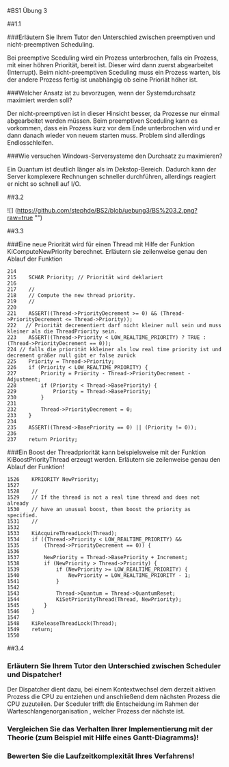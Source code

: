 #BS1 Übung 3


##1.1 

###Erläutern Sie Ihrem Tutor den Unterschied zwischen preemptiven und nicht-preemptiven Scheduling.

Bei preemptive Sceduling wird ein Prozess unterbrochen, falls ein Prozess, mit einer höhren Priorität, bereit ist. Dieser wird dann zuerst abgearbeitet (Interrupt).
Beim nicht-preemptiven Sceduling muss ein Prozess warten, bis der andere Prozess fertig ist unabhängig ob seine Prioriät höher ist.

###Welcher Ansatz ist zu bevorzugen, wenn der Systemdurchsatz maximiert werden soll?

Der nicht-preemptiven ist in dieser Hinsicht besser, da Prozesse nur einmal abgearbeitet werden müssen. Beim preemptiven Sceduling kann es vorkommen, dass ein Prozess kurz vor dem Ende unterbrochen wird und er dann danach wieder von neuem starten muss. Problem sind allerdings Endlosschleifen.

###Wie versuchen Windows-Serversysteme den Durchsatz zu maximieren? 

Ein Quantum ist deutlich länger als im Dekstop-Bereich. Dadurch kann der Server komplexere Rechnungen schneller durchführen, allerdings reagiert er nicht so schnell auf I/O.

##3.2

![] (https://github.com/stephde/BS2/blob/uebung3/BS%203.2.png?raw=true "")


##3.3

###Eine neue Priorität wird für einen Thread mit Hilfe der Funktion KiComputeNewPriority berechnet. Erläutern sie zeilenweise genau den Ablauf der Funktion

```
214
215    SCHAR Priority; // Priorität wird deklariert
216
217    //
218    // Compute the new thread priority.
219    //
220
221    ASSERT((Thread->PriorityDecrement >= 0) && (Thread->PriorityDecrement <= Thread->Priority)); 
222   // Priorität decrementiert darf nicht kleiner null sein und muss kleiner als die ThreadPriority sein.
223    ASSERT((Thread->Priority < LOW_REALTIME_PRIORITY) ? TRUE : (Thread->PriorityDecrement == 0));
224 // falls die priorität kkleiner als low real time priority ist und decrement gräßer null gibt er false zurück
225    Priority = Thread->Priority;
226    if (Priority < LOW_REALTIME_PRIORITY) {
227        Priority = Priority - Thread->PriorityDecrement - Adjustment;
228        if (Priority < Thread->BasePriority) {
229            Priority = Thread->BasePriority;
230        }
231    
232        Thread->PriorityDecrement = 0;
233    }
234
235    ASSERT((Thread->BasePriority == 0) || (Priority != 0));
236
237    return Priority;
```

###Ein Boost der Threadpriorität kann beispielsweise mit der Funktion KiBoostPriorityThread erzeugt werden. Erläutern sie zeilenweise genau den Ablauf der Funktion!

```
1526    KPRIORITY NewPriority;                                    
1527
1528    //
1529    // If the thread is not a real time thread and does not already
1530    // have an unusual boost, then boost the priority as specified.
1531    //
1532
1533    KiAcquireThreadLock(Thread);                                
1534    if ((Thread->Priority < LOW_REALTIME_PRIORITY) &&
1535        (Thread->PriorityDecrement == 0)) {
1536
1537        NewPriority = Thread->BasePriority + Increment; 
1538        if (NewPriority > Thread->Priority) {             
1539            if (NewPriority >= LOW_REALTIME_PRIORITY) {     
1540                NewPriority = LOW_REALTIME_PRIORITY - 1;    
1541            }                                               
1542                                                            
1543            Thread->Quantum = Thread->QuantumReset;     
1544            KiSetPriorityThread(Thread, NewPriority);     
1545        }                                                   
1546    }
1547
1548    KiReleaseThreadLock(Thread);
1549    return;
1550
```

##3.4

### Erläutern Sie Ihrem Tutor den Unterschied zwischen Scheduler und Dispatcher!

Der Dispatcher dient dazu, bei einem Kontextwechsel dem derzeit aktiven Prozess die CPU zu entziehen und anschließend dem nächsten Prozess die CPU zuzuteilen. Der Sceduler trifft die Entscheidung im Rahmen der Warteschlangenorganisation , welcher Prozess der nächste ist.

### Vergleichen Sie das Verhalten Ihrer Implementierung mit der Theorie (zum Beispiel mit Hilfe eines Gantt-Diagramms)!

### Bewerten Sie die Laufzeitkomplexität Ihres Verfahrens!



